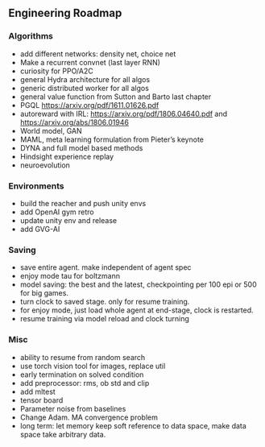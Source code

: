 ## Engineering Roadmap

### Algorithms

- add different networks: density net, choice net
- Make a recurrent convnet (last layer RNN)
- curiosity for PPO/A2C
- general Hydra architecture for all algos
- generic distributed worker for all algos
- general value function from Sutton and Barto last chapter
- PGQL https://arxiv.org/pdf/1611.01626.pdf
- autoreward with IRL: https://arxiv.org/pdf/1806.04640.pdf and https://arxiv.org/abs/1806.01946
- World model, GAN
- MAML, meta learning formulation from Pieter’s keynote
- DYNA and full model based methods
- Hindsight experience replay
- neuroevolution

### Environments

- build the reacher and push unity envs
- add OpenAI gym retro
- update unity env and release
- add GVG-AI

### Saving

- save entire agent. make independent of agent spec
- enjoy mode tau for boltzmann
- model saving: the best and the latest, checkpointing per 100 epi or 500 for big games.
- turn clock to saved stage. only for resume training.
- for enjoy mode, just load whole agent at end-stage, clock is restarted.
- resume training via model reload and clock turning

### Misc
- ability to resume from random search
- use torch vision tool for images, replace util
- early termination on solved condition
- add preprocessor: rms, ob std and clip
- add mltest
- tensor board
- Parameter noise from baselines
- Change Adam. MA convergence problem
- long term: let memory keep soft reference to data space, make data space take arbitrary data.